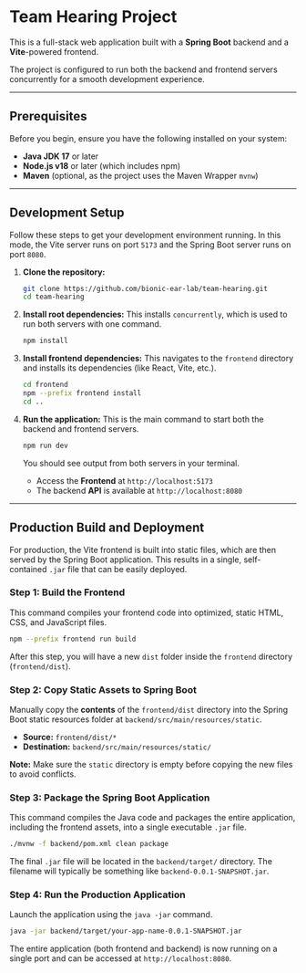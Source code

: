 # Team Hearing Project

This is a full-stack web application built with a **Spring Boot** backend and a **Vite**-powered frontend.

The project is configured to run both the backend and frontend servers concurrently for a smooth development experience.

-----

## Prerequisites

Before you begin, ensure you have the following installed on your system:

  * **Java JDK 17** or later
  * **Node.js v18** or later (which includes npm)
  * **Maven** (optional, as the project uses the Maven Wrapper `mvnw`)

-----

## Development Setup 

Follow these steps to get your development environment running. In this mode, the Vite server runs on port `5173` and the Spring Boot server runs on port `8080`.

1.  **Clone the repository:**

    ```bash
    git clone https://github.com/bionic-ear-lab/team-hearing.git
    cd team-hearing
    ```

2.  **Install root dependencies:**
    This installs `concurrently`, which is used to run both servers with one command.

    ```bash
    npm install
    ```

3.  **Install frontend dependencies:**
    This navigates to the `frontend` directory and installs its dependencies (like React, Vite, etc.).

    ```bash
    cd frontend
    npm --prefix frontend install
    cd ..
    ```

4.  **Run the application:**
    This is the main command to start both the backend and frontend servers.

    ```bash
    npm run dev
    ```

    You should see output from both servers in your terminal.

      * Access the **Frontend** at `http://localhost:5173`
      * The backend **API** is available at `http://localhost:8080`

-----

## Production Build and Deployment 

For production, the Vite frontend is built into static files, which are then served by the Spring Boot application. This results in a single, self-contained `.jar` file that can be easily deployed.

### Step 1: Build the Frontend

This command compiles your frontend code into optimized, static HTML, CSS, and JavaScript files.

```bash
npm --prefix frontend run build
```

After this step, you will have a new `dist` folder inside the `frontend` directory (`frontend/dist`).

### Step 2: Copy Static Assets to Spring Boot

Manually copy the **contents** of the `frontend/dist` directory into the Spring Boot static resources folder at `backend/src/main/resources/static`.

  * **Source:** `frontend/dist/*`
  * **Destination:** `backend/src/main/resources/static/`

**Note:** Make sure the `static` directory is empty before copying the new files to avoid conflicts.

### Step 3: Package the Spring Boot Application

This command compiles the Java code and packages the entire application, including the frontend assets, into a single executable `.jar` file.

```bash
./mvnw -f backend/pom.xml clean package
```

The final `.jar` file will be located in the `backend/target/` directory. The filename will typically be something like `backend-0.0.1-SNAPSHOT.jar`.

### Step 4: Run the Production Application

Launch the application using the `java -jar` command.

```bash
java -jar backend/target/your-app-name-0.0.1-SNAPSHOT.jar
```

The entire application (both frontend and backend) is now running on a single port and can be accessed at `http://localhost:8080`.